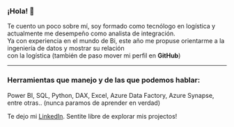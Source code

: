 <h3 align='left'>¡Hola! 👋</h3>
<p align='left'>
Te cuento un poco sobre mí, soy formado como tecnólogo en logística y actualmente me desempeño como analista de integración. <br>
Ya con experiencia en el mundo de Bi, este año me propuse orientarme a la ingeniería de datos y mostrar su relación <br>
con la logística (también de paso mover mi perfil en <b>GitHub</b>)
</p>

---

<h3 align='left'>Herramientas que manejo y de las que podemos hablar:</h3>
<p align='left'>
Power BI, SQL, Python, DAX, Excel, Azure Data Factory, Azure Synapse, entre otras.. (nunca paramos de aprender en verdad)
</p>

<p align='left'>
Te dejo mi <a href="https://www.linkedin.com/in/e-islasrivero/">LinkedIn</a>. Sentite libre de explorar mis projectos!
</p>
